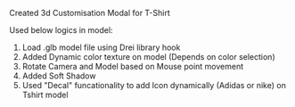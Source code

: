 Created 3d Customisation Modal for T-Shirt

Used below logics in model:
1) Load .glb model file using Drei library hook
2) Added Dynamic color texture on model (Depends on color selection)
3) Rotate Camera and Model based on Mouse point movement
4) Added Soft Shadow
5) Used "Decal" funcationality to add Icon dynamically (Adidas or nike)  on Tshirt model